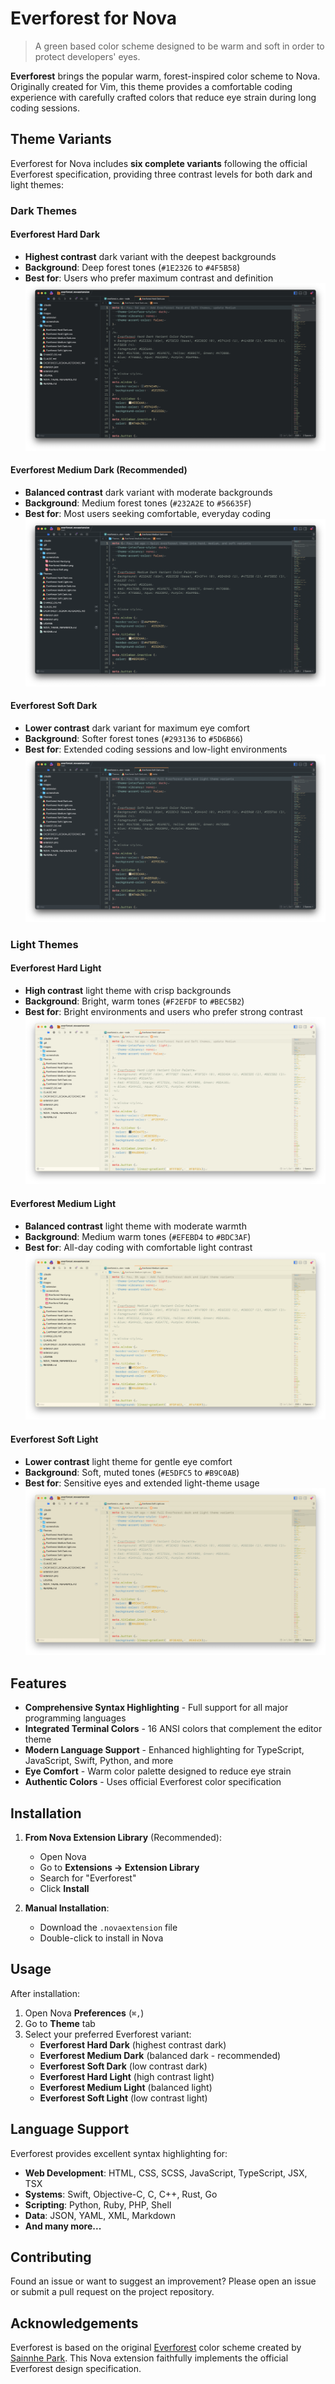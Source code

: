 # Everforest for Nova

> A green based color scheme designed to be warm and soft in order to protect developers' eyes.

**Everforest** brings the popular warm, forest-inspired color scheme to Nova. Originally created for Vim, this theme provides a comfortable coding experience with carefully crafted colors that reduce eye strain during long coding sessions.

## Theme Variants

Everforest for Nova includes **six complete variants** following the official Everforest specification, providing three contrast levels for both dark and light themes:

### Dark Themes

#### **Everforest Hard Dark**
- **Highest contrast** dark variant with the deepest backgrounds
- **Background**: Deep forest tones (`#1E2326` to `#4F5B58`)
- **Best for**: Users who prefer maximum contrast and definition
![Everforest Hard Dark](Images/screenshots/Everforest%20Hard%20Dark.png)

#### **Everforest Medium Dark** (Recommended)
- **Balanced contrast** dark variant with moderate backgrounds
- **Background**: Medium forest tones (`#232A2E` to `#56635F`)
- **Best for**: Most users seeking comfortable, everyday coding
![Everforest Medium Dark](Images/screenshots/Everforest%20Medium%20Dark.png)

#### **Everforest Soft Dark**
- **Lower contrast** dark variant for maximum eye comfort
- **Background**: Softer forest tones (`#293136` to `#5D6B66`)
- **Best for**: Extended coding sessions and low-light environments
![Everforest Soft Dark](Images/screenshots/Everforest%20Soft%20Dark.png)

### Light Themes

#### **Everforest Hard Light**
- **High contrast** light theme with crisp backgrounds
- **Background**: Bright, warm tones (`#F2EFDF` to `#BEC5B2`)
- **Best for**: Bright environments and users who prefer strong contrast
![Everforest Hard Light](Images/screenshots/Everforest%20Hard%20Light.png)

#### **Everforest Medium Light**
- **Balanced contrast** light theme with moderate warmth
- **Background**: Medium warm tones (`#EFEBD4` to `#BDC3AF`)
- **Best for**: All-day coding with comfortable light contrast
![Everforest Medium Light](Images/screenshots/Everforest%20Medium%20Light.png)

#### **Everforest Soft Light**
- **Lower contrast** light theme for gentle eye comfort
- **Background**: Soft, muted tones (`#E5DFC5` to `#B9C0AB`)
- **Best for**: Sensitive eyes and extended light-theme usage
![Everforest Soft Light](Images/screenshots/Everforest%20Soft%20Light.png)

## Features

- **Comprehensive Syntax Highlighting** - Full support for all major programming languages
- **Integrated Terminal Colors** - 16 ANSI colors that complement the editor theme
- **Modern Language Support** - Enhanced highlighting for TypeScript, JavaScript, Swift, Python, and more
- **Eye Comfort** - Warm color palette designed to reduce eye strain
- **Authentic Colors** - Uses official Everforest color specification

## Installation

1. **From Nova Extension Library** (Recommended):
   - Open Nova
   - Go to **Extensions → Extension Library**
   - Search for "Everforest"
   - Click **Install**

2. **Manual Installation**:
   - Download the `.novaextension` file
   - Double-click to install in Nova

## Usage

After installation:

1. Open Nova **Preferences** (`⌘,`)
2. Go to **Theme** tab
3. Select your preferred Everforest variant:
   - **Everforest Hard Dark** (highest contrast dark)
   - **Everforest Medium Dark** (balanced dark - recommended)
   - **Everforest Soft Dark** (low contrast dark)
   - **Everforest Hard Light** (high contrast light)
   - **Everforest Medium Light** (balanced light)
   - **Everforest Soft Light** (low contrast light)

## Language Support

Everforest provides excellent syntax highlighting for:

- **Web Development**: HTML, CSS, SCSS, JavaScript, TypeScript, JSX, TSX
- **Systems**: Swift, Objective-C, C, C++, Rust, Go
- **Scripting**: Python, Ruby, PHP, Shell
- **Data**: JSON, YAML, XML, Markdown
- **And many more...**

## Contributing

Found an issue or want to suggest an improvement? Please open an issue or submit a pull request on the project repository.

## Acknowledgements

Everforest is based on the original [Everforest](https://github.com/sainnhe/everforest) color scheme created by [Sainnhe Park](https://github.com/sainnhe). This Nova extension faithfully implements the official Everforest design specification.
